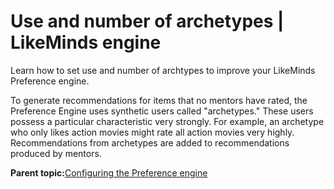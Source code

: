 # Use and number of archetypes \| LikeMinds engine

Learn how to set use and number of archtypes to improve your LikeMinds Preference engine.

To generate recommendations for items that no mentors have rated, the Preference Engine uses synthetic users called "archetypes." These users possess a particular characteristic very strongly. For example, an archetype who only likes action movies might rate all action movies very highly. Recommendations from archetypes are added to recommendations produced by mentors.

**Parent topic:**[Configuring the Preference engine](../pzn/pzn_configure_preference_engine.md)

